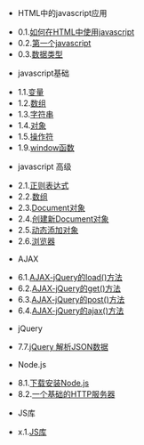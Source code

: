 * HTML中的javascript应用
 - 0.1.[如何在HTML中使用javascript](0.1.md)
 - 0.2.[第一个javascript](0.2.md)
 - 0.3.[数据类型](0.3.md)
* javascript基础
 - 1.1.[变量](1.1.md)
 - 1.2.[数组](1.2.md)
 - 1.3.[字符串](1.3.md)
 - 1.4.[对象](1.4.md)
 - 1.5.[操作符](1.5.md)
 - 1.9.[window函数](1.9.md)
* javascript 高级
 - 2.1.[正则表达式](2.1.md)
 - 2.2.[数组](2.2.md)
 - 2.3.[Document对象](2.3.md)
 - 2.4.[创建新Document对象](2.4.md)
 - 2.5.[动态添加对象](2.5.md)
 - 2.6.[浏览器](2.6.md)
* AJAX
 - 6.1.[AJAX-jQuery的load()方法](6.1.md)
 - 6.2.[AJAX-jQuery的get()方法](6.2.md)
 - 6.3.[AJAX-jQuery的post()方法](6.3.md)
 - 6.4.[AJAX-jQuery的ajax()方法](6.4.md)
* jQuery
 - 7.7.[jQuery 解析JSON数据](7.7.md)
* Node.js
 - 8.1.[下载安装Node.js](8.1.md)
 - 8.2.[一个基础的HTTP服务器](8.2.md)
* JS库
 - x.1.[JS库](x.1.md)

